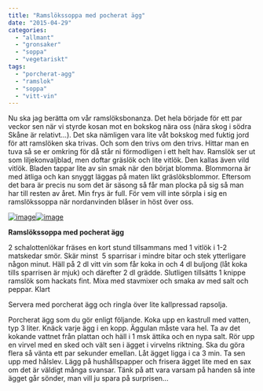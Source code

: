 ```yaml
---
title: "Ramslökssoppa med pocherat ägg"
date: "2015-04-29"
categories: 
  - "allmant"
  - "gronsaker"
  - "soppa"
  - "vegetariskt"
tags: 
  - "porcherat-agg"
  - "ramslok"
  - "soppa"
  - "vitt-vin"
---
```


Nu ska jag berätta om vår ramslöksbonanza. Det hela började för ett par veckor sen när vi styrde kosan mot en bokskog nära oss (nära skog i södra Skåne är relativt...). Det ska nämligen vara lite våt bokskog med fuktig jord för att ramslöken ska trivas. Och som den trivs om den trivs. Hittar man en tuva så se er omkring för då står ni förmodligen i ett helt hav. Ramslök ser ut som liljekonvaljblad, men doftar gräslök och lite vitlök. Den kallas även vild vitlök. Bladen tappar lite av sin smak när den börjat blomma. Blommorna är med ätliga och kan snyggt läggas på maten likt gräslöksblommor. Eftersom det bara är precis nu som det är säsong så får man plocka på sig så man har till resten av året. Min frys är full. För vem vill inte sörpla i sig en ramslökssoppa när nordanvinden blåser in höst över oss.

[![image](images/image11-e1430374350574-768x1024.jpg)](http://import.local/wp-content/uploads/2015/04/image11.jpg)[![image](images/image10-e1430374371545-768x1024.jpg)](http://import.local/wp-content/uploads/2015/04/image10.jpg)

**Ramslökssoppa med pocherat ägg**

2 schalottenlökar fräses en kort stund tillsammans med 1 vitlök i 1-2 matskedar smör. Skär minst  5 sparrisar i mindre bitar och stek ytterligare någon minut. Häll på 2 dl vitt vin som får koka in och 4 dl buljong (låt koka tills sparrisen är mjuk) och därefter 2 dl grädde. Slutligen tillsätts 1 knippe ramslök som hackats fint. Mixa med stavmixer och smaka av med salt och peppar. Klart

Servera med porcherat ägg och ringla över lite kallpressad rapsolja.

Porcherat ägg som du gör enligt följande. Koka upp en kastrull med vatten, typ 3 liter. Knäck varje ägg i en kopp. Äggulan måste vara hel. Ta av det kokande vattnet från plattan och häll i 1 msk ättika och en nypa salt. Rör upp en virvel med en sked och vält sen i ägget i virvelns riktning. Ska du göra flera så vänta ett par sekunder emellan. Låt ägget ligga i ca 3 min. Ta sen upp med hålslev. Lägg på hushållspapper och frisera ägget lite med en sax om det är väldigt många svansar. Tänk på att vara varsam på handen så inte ägget går sönder, man vill ju spara på surprisen...
